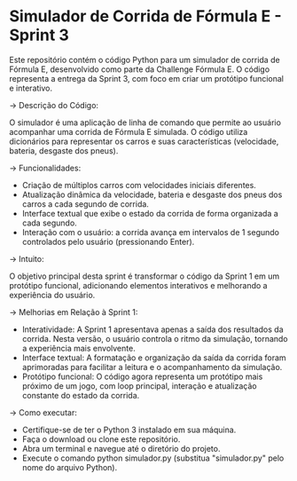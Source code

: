 # Simulador de Corrida de Fórmula E - Sprint 3
  Este repositório contém o código Python para um simulador de corrida de Fórmula E, desenvolvido como parte da Challenge Fórmula E. O código representa a entrega da Sprint 3, com foco em criar um protótipo funcional e interativo.

-> Descrição do Código:

  O simulador é uma aplicação de linha de comando que permite ao usuário acompanhar uma corrida de Fórmula E simulada. O código utiliza dicionários para representar os carros e suas características (velocidade, bateria, desgaste dos pneus).

-> Funcionalidades:
- Criação de múltiplos carros com velocidades iniciais diferentes.
- Atualização dinâmica da velocidade, bateria e desgaste dos pneus dos carros a cada segundo de corrida.
- Interface textual que exibe o estado da corrida de forma organizada a cada segundo.
- Interação com o usuário: a corrida avança em intervalos de 1 segundo controlados pelo usuário (pressionando Enter).

-> Intuito:

  O objetivo principal desta sprint é transformar o código da Sprint 1 em um protótipo funcional, adicionando elementos interativos e melhorando a experiência do usuário.

-> Melhorias em Relação à Sprint 1:
- Interatividade: A Sprint 1 apresentava apenas a saída dos resultados da corrida. Nesta versão, o usuário controla o ritmo da simulação, tornando a experiência mais envolvente.
- Interface textual: A formatação e organização da saída da corrida foram aprimoradas para facilitar a leitura e o acompanhamento da simulação.
- Protótipo funcional: O código agora representa um protótipo mais próximo de um jogo, com loop principal, interação e atualização constante do estado da corrida.

-> Como executar:
- Certifique-se de ter o Python 3 instalado em sua máquina.
- Faça o download ou clone este repositório.
- Abra um terminal e navegue até o diretório do projeto.
- Execute o comando python simulador.py (substitua "simulador.py" pelo nome do arquivo Python).
